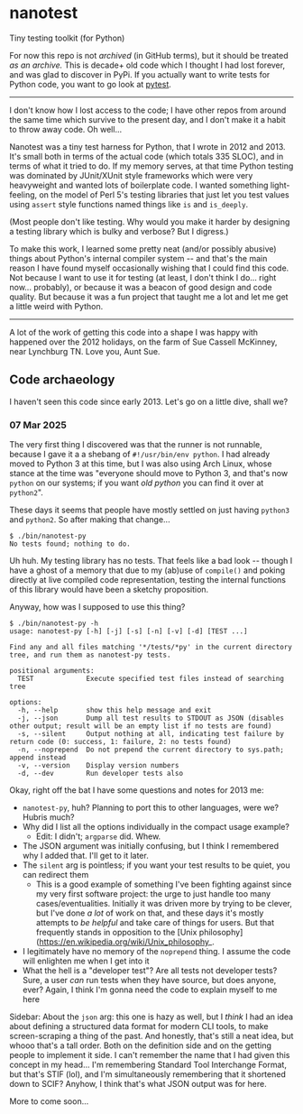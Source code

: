 # nanotest
Tiny testing toolkit (for Python)

For now this repo is not _archived_ (in GitHub terms), but it should
be treated _as an archive._ This is decade+ old code which I thought I
had lost forever, and was glad to discover in PyPi. If you actually
want to write tests for Python code, you want to go look at
[pytest](https://pytest.org/).

----

I don't know how I lost access to the code; I have other repos from
around the same time which survive to the present day, and I don't
make it a habit to throw away code. Oh well...

Nanotest was a tiny test harness for Python, that I wrote in 2012
and 2013. It's small both in terms of the actual code (which totals
335 SLOC), and in terms of what it tried to do. If my memory serves,
at that time Python testing was dominated by JUnit/XUnit style
frameworks which were very heavyweight and wanted lots of boilerplate
code. I wanted something light-feeling, on the model of Perl 5's
testing libraries that just let you test values using `assert` style
functions named things like `is` and `is_deeply`.

(Most people don't like testing. Why would you make it harder by
designing a testing library which is bulky and verbose? But I
digress.)

To make this work, I learned some pretty neat (and/or possibly
abusive) things about Python's internal compiler system -- and that's
the main reason I have found myself occasionally wishing that I could
find this code. Not because I want to use it for testing (at least, I
don't think I do... right now... probably), or because it was a beacon
of good design and code quality. But because it was a fun project that
taught me a lot and let me get a little weird with Python.

----

A lot of the work of getting this code into a shape I was happy with
happened over the 2012 holidays, on the farm of Sue Cassell McKinney,
near Lynchburg TN. Love you, Aunt Sue.


## Code archaeology

I haven't seen this code since early 2013. Let's go on a little dive, shall we?

### 07 Mar 2025

The very first thing I discovered was that the runner is not runnable,
because I gave it a a shebang of `#!/usr/bin/env python`. I had
already moved to Python 3 at this time, but I was also using Arch
Linux, whose stance at the time was "everyone should move to Python 3,
and that's now `python` on our systems; if you want _old python_ you
can find it over at `python2`".

These days it seems that people have mostly settled on just having
`python3` and `python2`. So after making that change...

```
$ ./bin/nanotest-py
No tests found; nothing to do.
```

Uh huh. My testing library has no tests. That feels like a bad look --
though I have a ghost of a memory that due to my (ab)use of
`compile()` and poking directly at live compiled code representation,
testing the internal functions of this library would have been a
sketchy proposition.

Anyway, how was I supposed to use this thing?

```
$ ./bin/nanotest-py -h
usage: nanotest-py [-h] [-j] [-s] [-n] [-v] [-d] [TEST ...]

Find any and all files matching '*/tests/*py' in the current directory tree, and run them as nanotest-py tests.

positional arguments:
  TEST             Execute specified test files instead of searching tree

options:
  -h, --help       show this help message and exit
  -j, --json       Dump all test results to STDOUT as JSON (disables other output; result will be an empty list if no tests are found)
  -s, --silent     Output nothing at all, indicating test failure by return code (0: success, 1: failure, 2: no tests found)
  -n, --noprepend  Do not prepend the current directory to sys.path; append instead
  -v, --version    Display version numbers
  -d, --dev        Run developer tests also
```

Okay, right off the bat I have some questions and notes for 2013 me:

- `nanotest-py`, huh? Planning to port this to other languages, were
  we? Hubris much?
- Why did I list all the options individually in the compact usage
  example?
  - Edit: I didn't; `argparse` did. Whew.
- The JSON argument was initially confusing, but I think I remembered
  why I added that. I'll get to it later.
- The `silent` arg is pointless; if you want your test results to be
  quiet, you can redirect them
  - This is a good example of something I've been fighting against
    since my very first software project: the urge to just handle too
    many cases/eventualities. Initially it was driven more by trying
    to be clever, but I've done _a lot_ of work on that, and these
    days it's mostly attempts to _be helpful_ and take care of things
    for users. But that frequently stands in opposition to the [Unix
    philosophy](https://en.wikipedia.org/wiki/Unix_philosophy_.
- I legitimately have no memory of the `noprepend` thing. I assume the
  code will enlighten me when I get into it
- What the hell is a "developer test"? Are all tests not developer
  tests? Sure, a user _can_ run tests when they have source, but does
  anyone, ever? Again, I think I'm gonna need the code to explain
  myself to me here

Sidebar: About the `json` arg: this one is hazy as well, but I _think_
I had an idea about defining a structured data format for modern CLI
tools, to make screen-scraping a thing of the past. And honestly,
that's still a neat idea, but whooo that's a tall order. Both on the
definition side and on the getting people to implement it side. I
can't remember the name that I had given this concept in my
head... I'm remembering Standard Tool Interchange Format, but that's
STIF (lol), and I'm simultaneously remembering that it shortened down
to SCIF? Anyhow, I think that's what JSON output was for here.

More to come soon...
